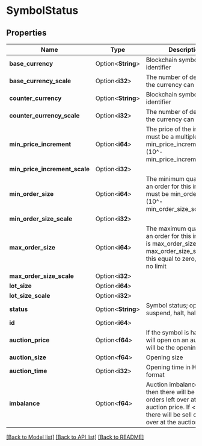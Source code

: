 # SymbolStatus

## Properties

Name | Type | Description | Notes
------------ | ------------- | ------------- | -------------
**base_currency** | Option<**String**> | Blockchain symbol identifier | [optional]
**base_currency_scale** | Option<**i32**> | The number of decimals the currency can be split in | [optional]
**counter_currency** | Option<**String**> | Blockchain symbol identifier | [optional]
**counter_currency_scale** | Option<**i32**> | The number of decimals the currency can be split in | [optional]
**min_price_increment** | Option<**i64**> | The price of the instrument must be a multiple of min_price_increment * (10^-min_price_increment_scale) | [optional]
**min_price_increment_scale** | Option<**i32**> |  | [optional]
**min_order_size** | Option<**i64**> | The minimum quantity for an order for this instrument must be min_order_size*(10^-min_order_size_scale) | [optional]
**min_order_size_scale** | Option<**i32**> |  | [optional]
**max_order_size** | Option<**i64**> | The maximum quantity for an order for this instrument is max_order_size*(10^-max_order_size_scale). If this equal to zero, there is no limit | [optional]
**max_order_size_scale** | Option<**i32**> |  | [optional]
**lot_size** | Option<**i64**> |  | [optional]
**lot_size_scale** | Option<**i32**> |  | [optional]
**status** | Option<**String**> | Symbol status; open, close, suspend, halt, halt-freeze. | [optional]
**id** | Option<**i64**> |  | [optional]
**auction_price** | Option<**f64**> | If the symbol is halted and will open on an auction, this will be the opening price. | [optional]
**auction_size** | Option<**f64**> | Opening size | [optional]
**auction_time** | Option<**i32**> | Opening time in HHMM format | [optional]
**imbalance** | Option<**f64**> | Auction imbalance. If > 0 then there will be buy orders left over at the auction price. If < 0 then there will be sell orders left over at the auction price. | [optional]

[[Back to Model list]](../README.md#documentation-for-models) [[Back to API list]](../README.md#documentation-for-api-endpoints) [[Back to README]](../README.md)


